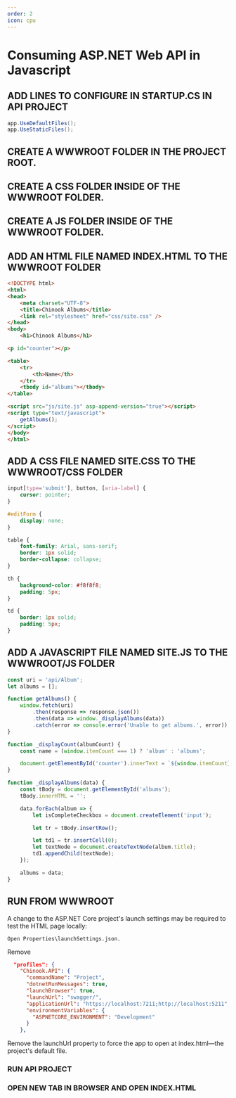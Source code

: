 ```yaml
---
order: 2
icon: cpu
---
```

# Consuming ASP.NET Web API in Javascript

## ADD LINES TO CONFIGURE IN STARTUP.CS IN API PROJECT

```csharp
app.UseDefaultFiles();
app.UseStaticFiles();
```

## CREATE A WWWROOT FOLDER IN THE PROJECT ROOT.

## CREATE A CSS FOLDER INSIDE OF THE WWWROOT FOLDER.

## CREATE A JS FOLDER INSIDE OF THE WWWROOT FOLDER.

## ADD AN HTML FILE NAMED INDEX.HTML TO THE WWWROOT FOLDER

```html
<!DOCTYPE html>
<html>
<head>
    <meta charset="UTF-8">
    <title>Chinook Albums</title>
    <link rel="stylesheet" href="css/site.css" />
</head>
<body>
    <h1>Chinook Albums</h1>

<p id="counter"></p>

<table>
    <tr>
        <th>Name</th>
    </tr>
    <tbody id="albums"></tbody>
</table>

<script src="js/site.js" asp-append-version="true"></script>
<script type="text/javascript">
    getAlbums();
</script>
</body>
</html>
```


## ADD A CSS FILE NAMED SITE.CSS TO THE WWWROOT/CSS FOLDER

```css
input[type='submit'], button, [aria-label] {
    cursor: pointer;
}

#editForm {
    display: none;
}

table {
    font-family: Arial, sans-serif;
    border: 1px solid;
    border-collapse: collapse;
}

th {
    background-color: #f8f8f8;
    padding: 5px;
}

td {
    border: 1px solid;
    padding: 5px;
}
```


## ADD A JAVASCRIPT FILE NAMED SITE.JS TO THE WWWROOT/JS FOLDER

```javascript
const uri = 'api/Album';
let albums = [];

function getAlbums() {
    window.fetch(uri)
        .then(response => response.json())
        .then(data => window._displayAlbums(data))
        .catch(error => console.error('Unable to get albums.', error));
}

function _displayCount(albumCount) {
    const name = (window.itemCount === 1) ? 'album' : 'albums';

    document.getElementById('counter').innerText = `${window.itemCount} ${name}`;
}

function _displayAlbums(data) {
    const tBody = document.getElementById('albums');
    tBody.innerHTML = '';

    data.forEach(album => {
        let isCompleteCheckbox = document.createElement('input');

        let tr = tBody.insertRow();

        let td1 = tr.insertCell(0);
        let textNode = document.createTextNode(album.title);
        td1.appendChild(textNode);
    });

    albums = data;
}
```

## RUN FROM WWWROOT

A change to the ASP.NET Core project's launch settings may be required to test the HTML page locally:

```plaintext
Open Properties\launchSettings.json.
```

Remove
```json
  "profiles": {
    "Chinook.API": {
      "commandName": "Project",
      "dotnetRunMessages": true,
      "launchBrowser": true,
      "launchUrl": "swagger/",
      "applicationUrl": "https://localhost:7211;http://localhost:5211",
      "environmentVariables": {
        "ASPNETCORE_ENVIRONMENT": "Development"
      }
    },
```

Remove the launchUrl property to force the app to open at index.html—the project's default file.

### RUN API PROJECT

### OPEN NEW TAB IN BROWSER AND OPEN INDEX.HTML